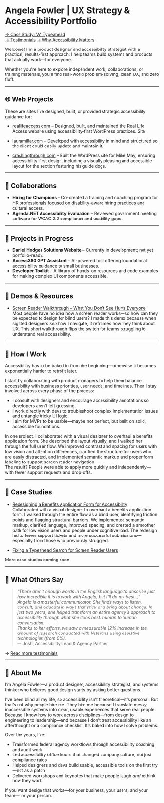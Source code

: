 # Angela Fowler | UX Strategy & Accessibility Portfolio
[→ Case Study: VA Typeahead](./case-study-va-typeahead.md)  
[→ Testimonials](./testimonials.md)
[→ Why Accessibility Matters](./accessibility-matters.md)

Welcome! I'm a product designer and accessibility strategist with a practical, results-first approach. I help teams build systems and products that actually work—for everyone.

Whether you're here to explore independent work, collaborations, or training materials, you'll find real-world problem-solving, clean UX, and zero fluff.

---

## 🌐 Web Projects
These are sites I’ve designed, built, or provided strategic accessibility guidance for:
- [reallifeaccess.com](https://www.reallifeaccess.com) – Designed, built, and maintained the Real Life Access website using accessibility-first WordPress practices. Site 

- [lauramillar.com](http://www.lauramillar.com) – Developed with accessibility in mind and structured so the client could easily update and maintain it.
- [crashingthrough.com](https://www.crashingthrough.com) – Built the WordPress site for Mike May, ensuring accessibility-first design, including a visually pleasing and accessible layout for the section featuring his guide dogs.

---

## 🤝 Collaborations

- **Hiring for Champions** – Co-created a training and coaching program for HR professionals focused on disability-aware hiring practices and cultural access.
- **Agenda.NET Accessibility Evaluation** – Reviewed government meeting software for WCAG 2.2 compliance and usability gaps.

---

## 🚧 Projects in Progress

- **Daniel Hodges Solutions Website** – Currently in development; not yet portfolio-ready.
- **Access360 GPT Assistant** – AI-powered tool offering foundational accessibility guidance to small businesses.
- **Developer Toolkit** – A library of hands-on resources and code examples for making complex UI components accessible.

---

## 🎥 Demos & Resources

- [Screen Reader Walkthrough – What You Don’t See Hurts Everyone](https://youtu.be/9EVDTUl0fA4)  
  Most people have no idea how a screen reader works—so how can they be expected to design for blind users? I made this demo because when sighted designers *see* how I navigate, it reframes how they think about UX. This short walkthrough flips the switch for teams struggling to understand real accessibility.

---

## 🧠 How I Work

Accessibility has to be baked in from the beginning—otherwise it becomes exponentially harder to retrofit later.

I start by collaborating with product managers to help them balance accessibility with business priorities, user needs, and timelines. Then I stay involved across every phase of the process:

- I consult with designers and encourage accessibility annotations so developers aren’t left guessing.
- I work directly with devs to troubleshoot complex implementation issues and untangle tricky UI logic.
- I aim for MVPs to be usable—maybe not perfect, but built on solid, accessible foundations.

In one project, I collaborated with a visual designer to overhaul a benefits application form. She described the layout visually, and I walked her through the full user flow. We improved contrast and spacing for users with low vision and attention differences, clarified the structure for users who are easily distracted, and implemented semantic markup and proper form labeling to support screen reader navigation.  
The result? People were able to apply more quickly and independently—with fewer support requests and drop-offs.

---

## 📄 Case Studies
- [Redesigning a Benefits Application Form for Accessibility](#)  
Collaborated with a visual designer to overhaul a benefits application form. I walked through the entire flow as a blind user, identifying friction points and flagging structural barriers. We implemented semantic markup, clarified language, improved spacing, and created a smoother path for low vision users and people under cognitive load. The redesign led to fewer support tickets and more successful submissions—especially from those who previously struggled.

- [Fixing a Typeahead Search for Screen Reader Users](./case-study-va-typeahead.md)

More case studies coming soon.

---

## 💬 What Others Say

> *“There aren't enough words in the English language to describe just how incredible it is to work with Angela, but I'll do my best…”*  
> *Angela is a masterful communicator. She finds ways to listen, consult, and educate in ways that stick and bring about change. In just two years, she helped transform an entire agency’s approach to accessibility through what she does best: human to human conversation.*  
> *Thanks to her efforts, we saw a measurable 12% increase in the amount of research conducted with Veterans using assistive technologies (from 0%).*  
> — Josh, Accessibility Lead & Agency Partner

→ [Read more testimonials](./testimonials.md)

---

## 👤 About Me

I’m Angela Fowler—a product designer, accessibility strategist, and systems thinker who believes good design starts by asking better questions.

I’ve been blind all my life, so accessibility isn’t theoretical—it’s personal. But that’s not why people hire me. They hire me because I translate messy, inaccessible systems into clear, usable experiences that serve real people. Because I know how to work across disciplines—from design to engineering to leadership—and because I don’t treat accessibility like an afterthought or a compliance checklist. It’s baked into how I solve problems.

Over the years, I’ve:
- Transformed federal agency workflows through accessibility coaching and audit work  
- Led accessibility office hours that changed company culture, not just compliance rates  
- Helped designers and devs build usable, accessible tools on the first try—not as a patch  
- Delivered workshops and keynotes that make people laugh *and* rethink how they work

If you want design that works—for your business, your users, and your team—I’m your person.
